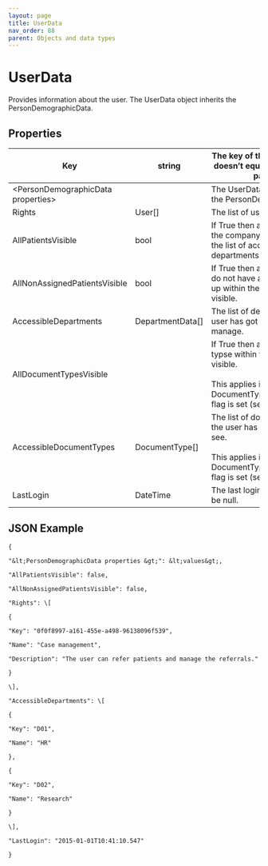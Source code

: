 ```yaml
---
layout: page
title: UserData
nav_order: 88
parent: Objects and data types
---
```


# UserData

Provides information about the user. The UserData object inherits the PersonDemographicData.

## Properties

| Key | string | The key of the user. This key doesn’t equal the key of the patient. |
| --- | --- | --- |
| &lt;PersonDemographicData properties&gt; |     | The UserData object inherits the PersonDemographicData. |
| Rights | User\[\] | The list of user rights. |
| AllPatientsVisible | bool | If True then all patients within the company are visible and the list of accessible departments is ignored. |
| AllNonAssignedPatientsVisible | bool | If True then all patients who do not have a department set up within the company are visible. |
| AccessibleDepartments | DepartmentData\[\] | The list of departments the user has got an access to manage. |
| AllDocumentTypesVisible |     | If True then all document typse within the company are visible.<br><br>This applies if the DocumentTypeSecurityEnable flag is set (see GetConfig) |
| AccessibleDocumentTypes | DocumentType\[\] | The list of document types the user has got an access to see.<br><br>This applies if the DocumentTypeSecurityEnable flag is set (see GetConfig) |
| LastLogin | DateTime | The last login date. Date could be null. |

## JSON Example

```
{

"&lt;PersonDemographicData properties &gt;": &lt;values&gt;,

"AllPatientsVisible": false,

"AllNonAssignedPatientsVisible": false,

"Rights": \[

{

"Key": "0f0f8997-a161-455e-a498-96138096f539",

"Name": "Case management",

"Description": "The user can refer patients and manage the referrals."

}

\],

"AccessibleDepartments": \[

{

"Key": "D01",

"Name": "HR"

},

{

"Key": "D02",

"Name": "Research"

}

\],

"LastLogin": "2015-01-01T10:41:10.547"

}
```
